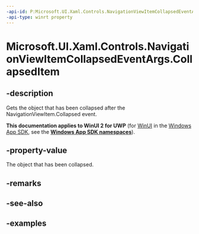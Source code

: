 ```yaml
---
-api-id: P:Microsoft.UI.Xaml.Controls.NavigationViewItemCollapsedEventArgs.CollapsedItem
-api-type: winrt property
---
```


# Microsoft.UI.Xaml.Controls.NavigationViewItemCollapsedEventArgs.CollapsedItem

<!--
public object CollapsedItem { get; }
-->


## -description
Gets the object that has been collapsed after the NavigationViewItem.Collapsed event.

**This documentation applies to WinUI 2 for UWP** (for [WinUI](/windows/apps/winui/winui3/) in the [Windows App SDK](/windows/apps/windows-app-sdk/), see the **[Windows App SDK namespaces](/windows/windows-app-sdk/api/winrt/)**).

## -property-value
The object that has been collapsed.

## -remarks

## -see-also

## -examples


